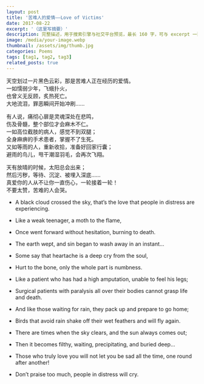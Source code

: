 ```yaml
---
layout: post
title: '苦难人的爱情——Love of Victims'
date: 2017-08-22
excerpt: '（这里写摘要）'
description: 完整描述，用于搜索引擎与社交平台预览，最长 160 字，可与 excerpt 一致
image: /media/your-image.webp
thumbnail: /assets/img/thumb.jpg
categories: Poems
tags: [tag1, tag2, tag3]
related_posts: true
---
```


天空划过一片黑色云彩，那是苦难人正在经历的爱情。  
一如懦弱少年，飞蛾扑火，  
也曾义无反顾，炙热死亡。  
大地流泪，罪恶瞬间开始冲刷……

有人说，痛彻心扉是灵魂深处在悲鸣，  
伤及骨髓，整个部位才会麻木不仁。  
一如高位截肢的病人，感觉不到双腿；  
全身麻痹的手术患者，掌握不了生死。  
又如等雨的人，重新收拾，准备好回家行囊；  
避雨的鸟儿，甩干潮湿羽毛，会再次飞翔。

天有放晴的时候，太阳总会出来；  
然后污秽，等待、沉淀、被埋入深底……  
真爱你的人从不让你一直伤心，一轮接着一轮！  
不要太赞，苦难的人会哭。

- A black cloud crossed the sky, that’s the love that people in distress are experiencing.
- Like a weak teenager, a moth to the flame,
- Once went forward without hesitation, burning to death.
- The earth wept, and sin began to wash away in an instant…

- Some say that heartache is a deep cry from the soul,
- Hurt to the bone, only the whole part is numbness.
- Like a patient who has had a high amputation, unable to feel his legs;
- Surgical patients with paralysis all over their bodies cannot grasp life and death.
- And like those waiting for rain, they pack up and prepare to go home;
- Birds that avoid rain shake off their wet feathers and will fly again.

- There are times when the sky clears, and the sun always comes out;
- Then it becomes filthy, waiting, precipitating, and buried deep…
- Those who truly love you will not let you be sad all the time, one round after another!
- Don’t praise too much, people in distress will cry.